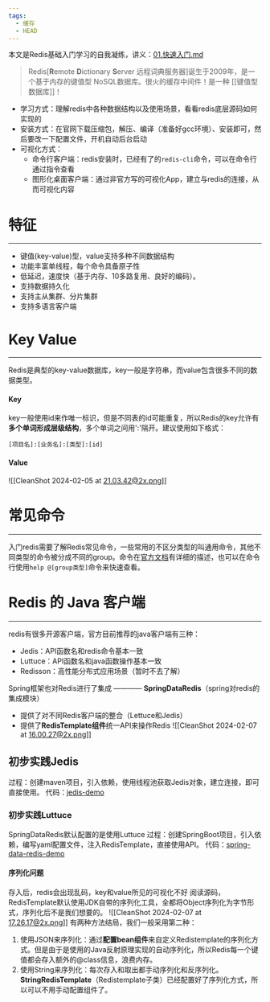 ```yaml
---
tags:
  - 缓存
  - HEAD
---
```


本文是Redis基础入门学习的自我凝练，讲义：[01.快速入门.md](<file:////Users/nihaoya/Documents/秋招/redis学习/Redis-笔记资料/01-入门篇/讲义/Redis注释版/01.快速入门.md>)

>   Redis[**R**emote **D**ictionary **S**erver 远程词典服务器]诞生于2009年，是一个基于内存的键值型 NoSQL数据库。很火的缓存中间件！是一种 [[键值型数据库]]！

- 学习方式：理解redis中各种数据结构以及使用场景，看看redis底层源码如何实现的
- 安装方式：在官网下载压缩包，解压、编译（准备好gcc环境）、安装即可，然后要改一下配置文件，开机自动后台启动
- 可视化方式：
	- 命令行客户端：redis安装时，已经有了的`redis-cli`命令，可以在命令行通过指令查看
	- 图形化桌面客户端：通过非官方写的可视化App，建立与redis的连接，从而可视化内容
# 特征
----
- 键值(key-value)型，value支持多种不同数据结构
- 功能丰富单线程，每个命令具备原子性
- 低延迟，速度快（基于内存、10多路复用、良好的编码）。
- 支持数据持久化
- 支持主从集群、分片集群
- 支持多语言客户端

# Key Value
---
Redis是典型的key-value数据库，key一般是字符串，而value包含很多不同的数据类型。
#### Key
key一般使用id来作唯一标识，但是不同表的id可能重复，所以Redis的key允许有**多个单词形成层级结构**，多个单词之间用':'隔开。建议使用如下格式：
```	
[项目名]:[业务名]:[类型]:[id]
```

#### Value
![[CleanShot 2024-02-05 at 21.03.42@2x.png]]
# 常见命令
---
入门redis需要了解Redis常见命令，一些常用的不区分类型的叫通用命令，其他不同类型的命令被分成不同的group。命令在[官方文档](https://redis.io/commands)有详细的描述，也可以在命令行使用`help @[group类型]`命令来快速查看。

# Redis 的 Java 客户端
----
redis有很多开源客户端，官方目前推荐的java客户端有三种：
- Jedis：API函数名和redis命令基本一致
- Luttuce：API函数名和java函数操作基本一致
- Redisson：高性能分布式应用场景（暂时不去了解）

Spring框架也对Redis进行了集成 ———— **SpringDataRedis**（spring对redis的集成模块）
- 提供了对不同Redis客户端的整合（Lettuce和Jedis）
- 提供了**RedisTemplate组件**统一API来操作Redis
![[CleanShot 2024-02-07 at 16.00.27@2x.png]]
## 初步实践Jedis
过程：创建maven项目，引入依赖，使用线程池获取Jedis对象，建立连接，即可直接使用。
代码：[jedis-demo](<file:////Users/nihaoya/Documents/秋招/redis学习/Coding/jedis-demo>)
### 初步实践Luttuce
SpringDataRedis默认配置的是使用Luttuce
过程：创建SpringBoot项目，引入依赖，编写yaml配置文件，注入RedisTemplate，直接使用API。
代码：[spring-data-redis-demo](<file:////Users/nihaoya/Documents/秋招/redis学习/Coding/spring-data-redis-demo>)

#### 序列化问题
存入后，redis会出现乱码，key和value所见的可视化不好
阅读源码，RedisTemplate默认使用JDK自带的序列化工具，全都将Object序列化为字节形式，序列化后不是我们想要的。
![[CleanShot 2024-02-07 at 17.26.17@2x.png]]
有两种方法结局，我们一般采用第二种：
1. 使用JSON来序列化：通过**配置bean组件**来自定义Redistemplate的序列化方式。但是由于是使用的Java反射原理实现的自动序列化，所以Redis每一个键值都会存入额外的@class信息，浪费内存。
2. 使用String来序列化：每次存入和取出都手动序列化和反序列化。**StringRedisTemplate**（Redistemplate子类）已经配置好了序列化方式，所以可以不用手动配置组件了。


